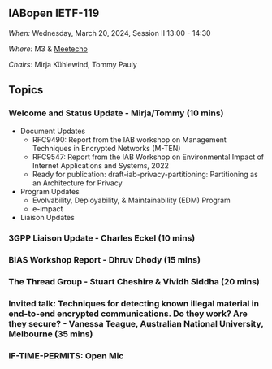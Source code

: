 ## IABopen IETF-119

*When:* Wednesday, March 20, 2024, Session II 13:00 - 14:30 

*Where:* M3 & [Meetecho](https://meetings.conf.meetecho.com/ietf119/?group=iabopen&short=&item=1)

*Chairs:* Mirja Kühlewind, Tommy Pauly 

## Topics

### Welcome and Status Update - Mirja/Tommy (10 mins)
* Document Updates
    - RFC9490: Report from the IAB workshop on Management Techniques in Encrypted Networks (M-TEN)
    - RFC9547: Report from the IAB Workshop on Environmental Impact of Internet Applications and Systems, 2022
    - Ready for publication: draft-iab-privacy-partitioning: Partitioning as an Architecture for Privacy
* Program Updates
    - Evolvability, Deployability, & Maintainability (EDM) Program
    - e-impact
* Liaison Updates
  
### 3GPP Liaison Update - Charles Eckel (10 mins)

### BIAS Workshop Report - Dhruv Dhody (15 mins)

### The Thread Group - Stuart Cheshire & Vividh Siddha (20 mins)

### Invited talk: Techniques for detecting known illegal material in end-to-end encrypted communications. Do they work? Are they secure? - Vanessa Teague, Australian National University, Melbourne  (35 mins)

### IF-TIME-PERMITS: Open Mic
